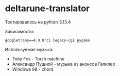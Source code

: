 # deltarune-translator

Тестировалось на python 3.13.4

Зависимости:
```
googletrans==4.0.0rc1 legacy-cgi pygame
```

Используемая музыка:

- Toby Fox - Trash machine
- Александр Пушной - музыка из анонсов Галилео
- Windows 98 - chord
